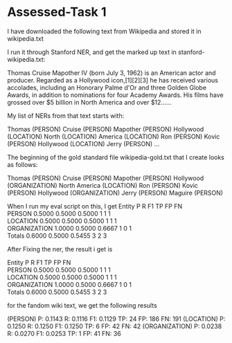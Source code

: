 # Assessed-Task 1
I have downloaded the following text from Wikipedia and stored it in wikipedia.txt

I run it through Stanford NER, and get the marked up text in stanford-wikipedia.txt:

Thomas Cruise Mapother IV (born July 3, 1962) is an American actor and producer. Regarded as a Hollywood icon,[1][2][3] he has received various accolades, including an Honorary Palme d'Or and three Golden Globe Awards, in addition to nominations for four Academy Awards. His films have grossed over $5 billion in North America and over $12......

My list of NERs from that text starts with:

Thomas (PERSON)
Cruise (PERSON)
Mapother (PERSON)
Hollywood (LOCATION)
North (LOCATION)
America (LOCATION)
Ron (PERSON)
Kovic (PERSON)
Hollywood (LOCATION)
Jerry (PERSON) ...


The beginning of the gold standard file wikipedia-gold.txt that I create looks as follows:

Thomas (PERSON)
Cruise (PERSON)
Mapother (PERSON)
Hollywood (ORGANIZATION)
North America (LOCATION)
Ron (PERSON)
Kovic (PERSON)
Hollywood (ORGANIZATION)
Jerry (PERSON)
Maguire (PERSON)

When I run my eval script on this, I get
Entity       P        R        F1       TP    FP    FN   
PERSON       0.5000   0.5000   0.5000   1     1     1    
LOCATION     0.5000   0.5000   0.5000   1     1     1    
ORGANIZATION 1.0000   0.5000   0.6667   1     0     1    
Totals       0.6000   0.5000   0.5455   3     2     3 

After Fixing the ner, the result i get is

Entity       P        R        F1       TP    FP    FN   
PERSON       0.5000   0.5000   0.5000   1     1     1    
LOCATION     0.5000   0.5000   0.5000   1     1     1    
ORGANIZATION 1.0000   0.5000   0.6667   1     0     1    
Totals       0.6000   0.5000   0.5455   3     2     3 

for the fandom wiki text, we get the following results

(PERSON)     P: 0.1143 R: 0.1116 F1: 0.1129 TP: 24 FP: 186 FN: 191
(LOCATION)   P: 0.1250 R: 0.1250 F1: 0.1250 TP: 6 FP: 42 FN: 42
(ORGANIZATION) P: 0.0238 R: 0.0270 F1: 0.0253 TP: 1 FP: 41 FN: 36


